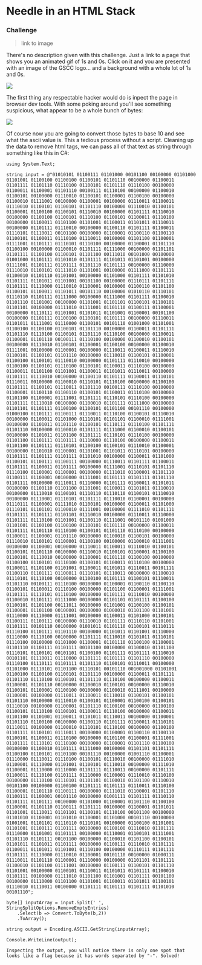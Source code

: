 # Needle in an HTML Stack

### Challenge
> link to image

There's no description given with this challenge. Just a link to a page that shows you an animated gif of 1s and 0s. Click on it and you are presented with an image of the GSCC logo... and a background with a whole lot of 1s and 0s. 

![](image/needleinhtml.png)

The first thing any respectable hacker would do is inpect the page in browser dev tools. With some poking around you'll see something suspicious, what appear to be a whole bunch of bytes:

![](image/needleinhtml2.png)

Of course now you are going to convert those bytes to base 10 and see what the ascii value is. This a tedious process without a script. Cleaning up the data to remove html tags, we can pass all of that text as string through something like this in C#:

    using System.Text;

    string input = @"01010101 01100111 01101000 00101100 00100000 01101000 01101001 01100100 01100100 01100101 01101110 00100000 01100011 01101111 01101110 01110100 01100101 01101110 01110100 00100000 01100011 01100001 01101110 00100111 01110100 00100000 01100010 01100101 00100000 01110010 01100101 01100001 01100100 00100000 01100010 01111001 00100000 01100001 00100000 01110011 01100011 01110010 01100101 01100101 01101110 00100000 01110010 01100101 01100001 01100100 01100101 01110010 00100000 01101111 01110010 00100000 01100100 01100101 01110100 01100101 01100011 01110100 00100000 01100011 01101100 01101001 01100011 01101011 01110011 00100000 01101111 01110010 00100000 01100110 01101111 01100011 01110101 01110011 00101100 00100000 01100001 01100110 01100110 01100101 01100011 01110100 01110011 00100000 01101100 01100001 01111001 01101111 01110101 01110100 00100000 01100001 01101110 01100100 00100000 01100010 01101111 01111000 00100000 01101101 01101111 01100100 01100101 01101100 00111010 00101000 00100000 01001000 01101111 01101010 01101111 01101011 01101001 00100000 01111001 01101111 01101111 01101110 01101111 00100000 01110000 01110010 01100101 01111010 01101001 00100000 01111000 01101111 01100010 01101110 01101001 00100000 01101000 01101111 01101010 01101111 01101011 01101001 00101100 00100000 01110111 01101111 01101111 01110000 01110010 01100001 00100000 01100110 01101100 01100101 01100011 01101011 00101110 00100000 01010110 01110101 01110110 01101111 01111000 00100000 01111000 01101111 01100010 01101110 01101001 00100000 01101001 01101101 01100101 01100101 01101101 00100000 01111010 01111001 01101110 01100111 01100001 00100000 01110111 01101001 01101011 01101001 01100001 00101100 00100000 01101111 01100100 01100101 01101111 00100000 01110011 01101011 01111001 01110000 01100101 00101110 01001000 01101001 01100100 01100100 01100101 01101110 00100000 01100011 01101111 01101110 01110100 01100101 01101110 01110100 00100000 01100011 01100001 01101110 00100111 01110100 00100000 01100010 01100101 00100000 01110010 01100101 01100001 01100100 00100000 01100010 01111001 00100000 01100001 00100000 01110011 01100011 01110010 01100101 01100101 01101110 00100000 01110010 01100101 01100001 01100100 01100101 01110010 00100000 01101111 01110010 00100000 01100100 01100101 01110100 01100101 01100011 01110100 00100000 01100011 01101100 01101001 01100011 01101011 01110011 00100000 01101111 01110010 00100000 01100110 01101111 01100011 01110101 01110011 00100000 01100010 01110101 01110100 00100000 01100100 01101111 01100101 01110011 01101110 00100111 01110100 00100000 01100001 01100110 01100110 01100101 01100011 01110100 00100000 01101100 01100001 01111001 01101111 01110101 01110100 00100000 01101111 01110010 00100000 01100010 01101111 01111000 00100000 01101101 01101111 01100100 01100101 01101100 00101110 00100000 01000100 01101111 01100111 01110011 01110100 01100101 01110010 00100000 01100011 01101000 01110101 01101101 01100010 01111001 00100000 01101011 01101110 01100101 01110111 01110100 01101111 01101110 00100000 01100010 01101111 01111000 01100010 01100101 00100000 01101011 01101100 01101111 01110101 01110100 00100000 01101100 01101111 01101111 01110000 01110100 00100000 01100011 01101100 01101111 01110101 01100100 01100101 01110010 01100001 00100000 01101010 01100001 01101001 01101011 01110101 00100000 01101111 01101111 01101111 01101010 00100000 01100011 01101000 01100101 01100111 01100111 00100000 01110011 01101111 01100011 01101111 01100011 01101111 00100000 01111001 01110101 01101110 01110100 01100001 01100001 00100000 01111010 01100001 01101110 01100111 01100001 00100000 01111001 01101111 01101111 01101110 01101111 00100000 01110011 01110000 01101111 01100011 01101011 00100000 01100110 01101100 01101001 01100011 01101011 01110010 00100000 01110010 01100101 01110110 01110110 01100101 01110010 00100000 01110001 01110101 01101111 01110010 01100001 00100000 01110111 01100001 01111010 01100101 00100000 01100011 01101000 01110101 01101101 01100010 01111001 00100000 01111010 01101111 01101111 01101111 01101101 01110010 00100000 01110011 01110000 01101111 01110100 01101001 01100110 01111001 00101110 01001000 01101001 01100100 01100100 01100101 01101110 00100000 01100011 01101111 01101110 01110100 01100101 01101110 01110100 00100000 01100011 01100001 01101110 00100000 01100010 01100101 00100000 01110010 01100101 01100001 01100100 00100000 01100010 01111001 00100000 01100001 00100000 01110011 01100011 01110010 01100101 01100101 01101110 00100000 01110010 01100101 01100001 01100100 01100101 01110010 00100000 01100001 01101110 01100100 00100000 01100100 01100101 01110100 01100101 01100011 01110100 00100000 01100011 01101100 01101001 01100011 01101011 01110011 00101111 01100110 01101111 01100011 01110101 01110011 00100000 01100010 01110101 01110100 00100000 01100100 01101111 01100101 01110011 01101110 00100111 01110100 00100000 01100001 01100110 01100110 01100101 01100011 01110100 00100000 01101100 01100001 01111001 01101111 01110101 01110100 00100000 01101111 01110010 00100000 01100010 01101111 01111000 00100000 01101101 01101111 01100100 01100101 01101100 00111011 00100000 01101001 01100100 01100101 01100001 01101100 00100001 00100000 01000010 01101100 01101001 01110000 01110000 01111001 00100000 01100011 01101000 01100101 01100111 01100111 00100000 01110010 01101111 01110110 01101001 01101111 00101110 00100000 01001011 01101110 01100101 01110111 01110100 01101111 01101110 00100000 01101011 01101001 01110000 01110000 01110100 00100000 01101111 01110010 01101011 01110101 01110100 00100000 01101000 01100001 01101110 01100100 01100001 01101110 01100111 01101111 00101100 00100000 01100010 01101100 01110101 01100101 00101101 01100100 01101111 01101111 01110010 00101101 01110011 01110000 01101111 01101111 01101110 00100000 01110100 01110111 01101111 01101110 01100101 01110011 00100000 01101000 01110101 01101100 01110101 00101110 001001000 01101001 01100100 01100100 01100101 01101110 00100000 01100011 01101111 01101110 01110100 01100101 01101110 01110100 00100000 01100011 01100001 01101110 00100000 01100010 01100101 00100000 01110010 01100101 01100001 01100100 00100000 01100010 01111001 00100000 01100001 00100000 01110011 01100011 01110010 01100101 01100101 01101110 00100000 01110010 01100101 01100001 01100100 01100101 01110010 00100000 01100001 01101110 01100100 00100000 01100100 01100101 01110100 01100101 01100011 01110100 00100000 01100011 01101100 01101001 01100011 01101011 01110011 00100000 01100001 01101110 01100100 00100000 01100110 01101111 01100011 01110101 01110011 00100000 01100010 01110101 01110100 00100000 01100100 01101111 01100101 01110011 00100000 01100001 01100110 01100110 01100101 01100011 01110100 00100000 01101100 01100001 01111001 01101111 01110101 01110100 00100000 01100001 01101110 01100100 00100000 01100010 01101111 01111000 00100000 01101101 01101111 01100100 01100101 01101100 00101110 00100000 01001110 01100001 01110000 01110011 01110100 01100101 01110010 00100000 01111010 01100001 01110000 01101001 01100101 01110010 00100000 01111010 01100001 01110000 01110000 01101111 01110011 00100000 01101111 01100011 01110100 01101111 01110000 01100001 01110010 01110100 00100000 01110100 01110101 01101101 01100010 01101100 01110010 00101100 00100000 01100100 01101111 01101111 01110011 01110100 01100001 01101110 01100111 00100000 01111010 01100001 01101110 01100111 01100001 00101110 00100000 01001111 01101111 01110110 01101111 01101111 00100000 01101000 01100001 01101110 01100100 01100001 01101110 01100111 01101111 00100000 01100001 01101011 01101001 01110011 01101101 01100101 01110100 00101100 00100000 01101010 01100001 01101010 01100001 01101000 00101110 00100000 01001001 01101101 01110110 01110101 00100000 01100100 01101001 01101001 01100111 01101111 00100000 01100100 01110010 01101111 01110000 01101001 01101111 00100000 01110001 01100101 01111001 01101110 01101111 00101100 00100000 01100010 01101100 01100101 01101011 01101011 01101111 00100000 01100111 01110010 01101111 01100011 01101011 01101001 01110100 00100000 01110111 01101111 01101111 01110000 01110010 01100001 00101110 00100000 01000111 01110011 01101110 01100001 01110000 00100000 01101101 01101111 01100010 01101100 01111001 00100000 01100111 01100101 01101110 01101001 00100000 01100101 01110011 01101011 01101111 01100010 01101111 00100000 01111010 01101100 01101001 01101111 00101100 00100000 01110000 01101100 01101001 01100011 01101011 01100101 01110010 01110011 00100000 01101111 01101111 01101111 01101010 00101110";

    byte[] inputArray = input.Split(' ', StringSplitOptions.RemoveEmptyEntries)
        .Select(b => Convert.ToByte(b,2))
        .ToArray();

    string output = Encoding.ASCII.GetString(inputArray);

    Console.WriteLine(output);

    Inspecting the output, you will notice there is only one spot that looks like a flag because it has words separated by "-". Solved!
    